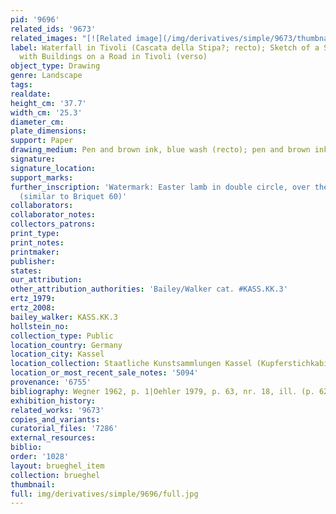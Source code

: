 ```yaml
---
pid: '9696'
related_ids: '9673'
related_images: "[![Related image](/img/derivatives/simple/9673/thumbnail.jpg)](/brughel/9673)"
label: Waterfall in Tivoli (Cascata della Stipa?; recto); Sketch of a Southern Landscape
  with Buildings on a Road in Tivoli (verso)
object_type: Drawing
genre: Landscape
tags: 
realdate: 
height_cm: '37.7'
width_cm: '25.3'
diameter_cm: 
plate_dimensions: 
support: Paper
drawing_medium: Pen and brown ink, blue wash (recto); pen and brown ink (verso)
signature: 
signature_location: 
support_marks: 
further_inscription: 'Watermark: Easter lamb in double circle, over the letters "PA"
  (similar to Briquet 60)'
collaborators: 
collaborator_notes: 
collectors_patrons: 
print_type: 
print_notes: 
printmaker: 
publisher: 
states: 
our_attribution: 
other_attribution_authorities: 'Bailey/Walker cat. #KASS.KK.3'
ertz_1979: 
ertz_2008: 
bailey_walker: KASS.KK.3
hollstein_no: 
collection_type: Public
location_country: Germany
location_city: Kassel
location_collection: Staatliche Kunstsammlungen Kassel (Kupferstichkabinett)
location_or_most_recent_sale_notes: '5094'
provenance: '6755'
bibliography: Wegner 1962, p. 1|Oehler 1979, p. 63, nr. 18, ill. (p. 62-3)
exhibition_history: 
related_works: '9673'
copies_and_variants: 
curatorial_files: '7286'
external_resources: 
biblio: 
order: '1028'
layout: brueghel_item
collection: brueghel
thumbnail: 
full: img/derivatives/simple/9696/full.jpg
---
```

